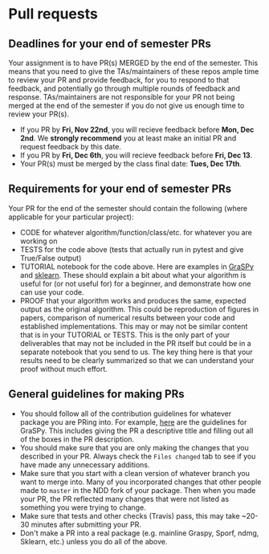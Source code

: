 # Pull requests

## Deadlines for your end of semester PRs
Your assignment is to have PR(s) MERGED by the end of the semester. This means that you need to give the TAs/maintainers of these repos ample time to review your PR and provide feedback, for you to respond to that feedback, and potentially go through multiple rounds of feedback and response. TAs/maintainers are not responsible for your PR not being merged at the end of the semester if you do not give us enough time to review your PR(s).
 - If you PR by **Fri, Nov 22nd**, you will recieve feedback before **Mon, Dec 2nd**. We **strongly recommend** you at least make an initial PR and request feedback by this date. 
 - If you PR by **Fri, Dec 6th**, you will recieve feedback before **Fri, Dec 13**. 
 - Your PR(s) must be merged by the class final date: **Tues, Dec 17th**.

## Requirements for your end of semester PRs
Your PR for the end of the semester should contain the following (where applicable for your particular project): 
 - CODE for whatever algorithm/function/class/etc. for whatever you are working on 
 - TESTS for the code above (tests that actually run in pytest and give True/False output)
 - TUTORIAL notebook for the code above. Here are examples in [GraSPy](https://graspy.neurodata.io/tutorial.html) and [sklearn](https://scikit-learn.org/stable/tutorial/index.html). These should explain a bit about what your algorithm is useful for (or not useful for) for a beginner, and demonstrate how one can use your code.
 - PROOF that your algorithm works and produces the same, expected output as the original algorithm. This could be reproduction of figures in papers, comparison of numerical results between your code and established implementations. This may or may not be similar content that is in your TUTORIAL or TESTS. This is the only part of your deliverables that may not be included in the PR itself but could be in a separate notebook that you send to us. The key thing here is that your results need to be clearly summarized so that we can understand your proof without much effort.

## General guidelines for making PRs
 - You should follow all of the contribution guidelines for whatever package you are PRing into. For example, [here](https://graspy.neurodata.io/contributing.html) are the guidelines for GraSPy. This includes giving the PR a descriptive title and filling out all of the boxes in the PR description.
 - You should make sure that you are only making the changes that you described in your PR. Always check the `Files changed` tab to see if you have made any unnecessary additions.
 - Make sure that you start with a clean version of whatever branch you want to merge into. Many of you incorporated changes that other people made to `master` in the NDD fork of your package. Then when you made your PR, the PR reflected many changes that were not listed as something you were trying to change. 
 - Make sure that tests and other checks (Travis) pass, this may take ~20-30 minutes after submitting your PR.
 - Don't make a PR into a real package (e.g. mainline Graspy, Sporf, ndmg, Sklearn, etc.) unless you do all of the above.


